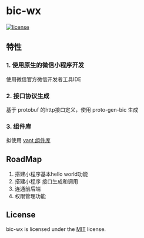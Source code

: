 # bic-wx

[![license](http://img.shields.io/badge/license-MIT-blue.svg)](https://opensource.org/licenses/MIT)

## 特性

### 1. 使用原生的微信小程序开发

使用微信官方微信开发者工具IDE

### 2. 接口协议生成

基于 protobuf 的http接口定义，使用 proto-gen-bic 生成

### 3. 组件库

拟使用 [vant 组件库](https://vant-contrib.gitee.io/vant-weapp/#/home)


## RoadMap

1. 搭建小程序基本hello world功能
2. 搭建小程序 接口生成和调用
3. 连通前后端
4. 权限管理功能

## License

bic-wx is licensed under the [MIT](LICENSE.TXT) license.
